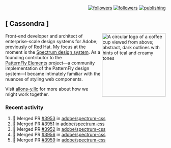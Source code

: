 <p align="right"><a rel="me" href="https://front-end.social/@castastrophe">
    <img alt="followers" title="Follow me on Mastodon" src="https://img.shields.io/mastodon/follow/109297102751309835?domain=https%3A%2F%2Ffront-end.social&label=Follow&logo=mastodon&logoColor=white&style=for-the-badge&labelColor=008080&color=006969"/></a>
  <a href="https://codepen.io/castastrophe/">
    <img alt="followers" title="Follow me on CodePen" src="https://img.shields.io/badge/23-1?color=640464&labelColor=7c007c&style=for-the-badge&logo=codepen&label=Follow"/></a>
<a href="https://castastrophe.medium.com/">
    <img alt="publishing" title="View articles on Medium" src="https://img.shields.io/badge/107-1?color=666&labelColor=444&label=subscribe&logo=medium&logoColor=white&style=for-the-badge"/></a>
</p>

## [&nbsp;Cassondra&nbsp;]

<img align="right" src="https://github-production-user-asset-6210df.s3.amazonaws.com/1840295/253016758-ba468774-1cd3-42c2-8f43-947b5eeb5edf.png" height="200" alt="A circular logo of a coffee cup viewed from above; abstract, dark outlines with hints of teal and creamy tones">

Front-end developer and architect of enterprise-scale design systems for Adobe; previously of Red Hat. My focus at the moment is the [Spectrum design system](https://github.com/adobe/spectrum-css). As a founding contributor to the [PatternFly&nbsp;Elements](https://github.com/patternfly/patternfly-elements) project&mdash;a community implementation of the PatternFly design system&mdash;I became intimately familiar with the nuances of styling web components.

Visit [allons-y.llc](http://allons-y.llc/) for more about how we might work together.

### Recent activity

<!--START_SECTION:activity-->
1. 🎉 Merged PR [#3953](https://github.com/adobe/spectrum-css/pull/3953) in [adobe/spectrum-css](https://github.com/adobe/spectrum-css)
2. 🎉 Merged PR [#3951](https://github.com/adobe/spectrum-css/pull/3951) in [adobe/spectrum-css](https://github.com/adobe/spectrum-css)
3. 🎉 Merged PR [#3952](https://github.com/adobe/spectrum-css/pull/3952) in [adobe/spectrum-css](https://github.com/adobe/spectrum-css)
4. 🎉 Merged PR [#3956](https://github.com/adobe/spectrum-css/pull/3956) in [adobe/spectrum-css](https://github.com/adobe/spectrum-css)
5. 🎉 Merged PR [#3959](https://github.com/adobe/spectrum-css/pull/3959) in [adobe/spectrum-css](https://github.com/adobe/spectrum-css)
<!--END_SECTION:activity-->
